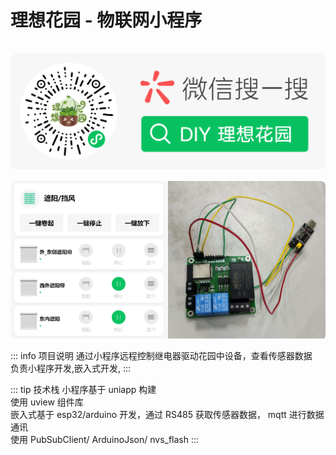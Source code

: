 # 理想花园 - 物联网小程序

<img src="./image/garden.png" style="margin:16px 0"/>
<div style="display: flex;    border-radius: 8px;overflow:hidden">
    <div style="width:50%">
        <img src="./image/garden_device.png" />
    </div>
    <div style="width:50%">
        <img src="./image/garden_esp.jpg" />
    </div>
</div>

::: info 项目说明
通过小程序远程控制继电器驱动花园中设备，查看传感器数据  
负责小程序开发,嵌入式开发,
:::

::: tip 技术栈
小程序基于 uniapp 构建  
使用 uview 组件库  
嵌入式基于 esp32/arduino 开发，通过 RS485 获取传感器数据， mqtt 进行数据通讯  
使用 PubSubClient/ ArduinoJson/ nvs_flash
:::
